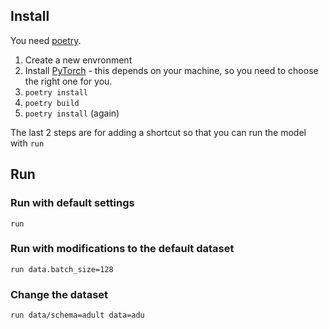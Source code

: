 ## Install
You need [poetry](https://python-poetry.org/docs/#installation).
1. Create a new envronment
2. Install [PyTorch](https://pytorch.org/get-started/locally/#start-locally) - this depends on your machine, so you need to choose the right one for you.
3. `poetry install`
4. `poetry build`
5. `poetry install` (again)

The last 2 steps are for adding a shortcut so that you can run the model with `run`

## Run
### Run with default settings
`run`

### Run with modifications to the default dataset
`run data.batch_size=128`

### Change the dataset
`run data/schema=adult data=adu`


